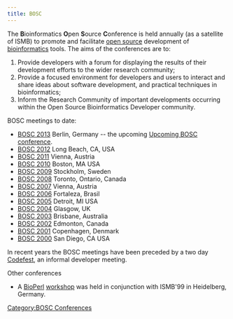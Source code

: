 ```yaml
---
title: BOSC
---
```


The **B**ioinformatics **O**pen **S**ource **C**onference is held
annually (as a satellite of ISMB) to promote and facilitate [open
source](wp:open_source "wikilink") development of
[bioinformatics](wp:bioinformatics "wikilink") tools. The aims of the
conferences are to:

1.  Provide developers with a forum for displaying the results of their
    development efforts to the wider research community;
2.  Provide a focused environment for developers and users to interact
    and share ideas about software development, and practical techniques
    in bioinformatics;
3.  Inform the Research Community of important developments occurring
    within the Open Source Bioinformatics Developer community.

BOSC meetings to date:

-   [BOSC 2013](BOSC_2013 "wikilink") Berlin, Germany -- the upcoming
    [Upcoming BOSC conference](Upcoming_BOSC_conference "wikilink").
-   [BOSC 2012](BOSC_2012 "wikilink") Long Beach, CA, USA
-   [BOSC 2011](BOSC_2011 "wikilink") Vienna, Austria
-   [BOSC 2010](BOSC_2010 "wikilink") Boston, MA USA
-   [BOSC 2009](BOSC_2009 "wikilink") Stockholm, Sweden
-   [BOSC 2008](BOSC_2008 "wikilink") Toronto, Ontario, Canada
-   [BOSC 2007](BOSC_2007 "wikilink") Vienna, Austria
-   [BOSC 2006](BOSC_2006 "wikilink") Fortaleza, Brasil
-   [BOSC 2005](BOSC_2005 "wikilink") Detroit, MI USA
-   [BOSC 2004](BOSC_2004 "wikilink") Glasgow, UK
-   [BOSC 2003](BOSC_2003 "wikilink") Brisbane, Australia
-   [BOSC 2002](BOSC_2002 "wikilink") Edmonton, Canada
-   [BOSC 2001](BOSC_2001 "wikilink") Copenhagen, Denmark
-   [BOSC 2000](BOSC_2000 "wikilink") San Diego, CA USA

In recent years the BOSC meetings have been preceded by a two day
[Codefest](Codefest "wikilink"), an informal developer meeting.

Other conferences

-   A [BioPerl](bp:BioPerl "wikilink")
    [workshop](BioPerl_Heidelberg_1999 "wikilink") was held in
    conjunction with ISMB'99 in Heidelberg, Germany.

[Category:BOSC Conferences](Category:BOSC_Conferences "wikilink")
